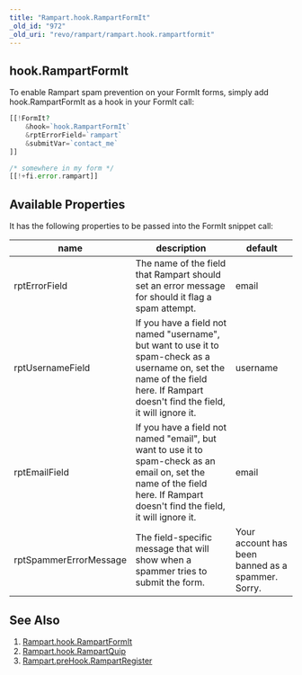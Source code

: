 ```yaml
---
title: "Rampart.hook.RampartFormIt"
_old_id: "972"
_old_uri: "revo/rampart/rampart.hook.rampartformit"
---
```


## hook.RampartFormIt

To enable Rampart spam prevention on your FormIt forms, simply add hook.RampartFormIt as a hook in your FormIt call:

``` php
[[!FormIt?
    &hook=`hook.RampartFormIt`
    &rptErrorField=`rampart`
    &submitVar=`contact_me`
]]

/* somewhere in my form */
[[!+fi.error.rampart]]
```

## Available Properties

It has the following properties to be passed into the FormIt snippet call:

| name                   | description                                                                                                                                                                        | default                                           |
| ---------------------- | ---------------------------------------------------------------------------------------------------------------------------------------------------------------------------------- | ------------------------------------------------- |
| rptErrorField          | The name of the field that Rampart should set an error message for should it flag a spam attempt.                                                                                  | email                                             |
| rptUsernameField       | If you have a field not named "username", but want to use it to spam-check as a username on, set the name of the field here. If Rampart doesn't find the field, it will ignore it. | username                                          |
| rptEmailField          | If you have a field not named "email", but want to use it to spam-check as an email on, set the name of the field here. If Rampart doesn't find the field, it will ignore it.      | email                                             |
| rptSpammerErrorMessage | The field-specific message that will show when a spammer tries to submit the form.                                                                                                 | Your account has been banned as a spammer. Sorry. |

## See Also

1. [Rampart.hook.RampartFormIt](extras/rampart/rampart.hook.rampartformit)
2. [Rampart.hook.RampartQuip](extras/rampart/rampart.hook.rampartquip)
3. [Rampart.preHook.RampartRegister](extras/rampart/rampart.prehook.rampartregister)
